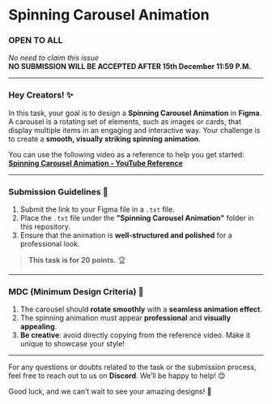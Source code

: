 # **Spinning Carousel Animation**
### **OPEN TO ALL**  
*No need to claim this issue*  
**NO SUBMISSION WILL BE ACCEPTED AFTER 15th December 11:59 P.M.**

---

### **Hey Creators!** ✨

In this task, your goal is to design a **Spinning Carousel Animation** in **Figma**. A carousel is a rotating set of elements, such as images or cards, that display multiple items in an engaging and interactive way. Your challenge is to create a **smooth, visually striking spinning animation**.

You can use the following video as a reference to help you get started:  
[**Spinning Carousel Animation - YouTube Reference**](https://youtu.be/s2ro7Lom0OY?si=0-em5CL0dNJm-kin)

---

### **Submission Guidelines** 📑

1. Submit the link to your Figma file in a `.txt` file.  
2. Place the `.txt` file under the **"Spinning Carousel Animation"** folder in this repository.  
3. Ensure that the animation is **well-structured and polished** for a professional look.

> **This task is for 20 points.** 🏆

---

### **MDC (Minimum Design Criteria)** 📌

1. The carousel should **rotate smoothly** with a **seamless animation effect**.
2. The spinning animation must appear **professional** and **visually appealing**.
3. **Be creative**: avoid directly copying from the reference video. Make it unique to showcase your style!

---

For any questions or doubts related to the task or the submission process, feel free to reach out to us on **Discord**. We’ll be happy to help! 😊

Good luck, and we can’t wait to see your amazing designs! 🌟
